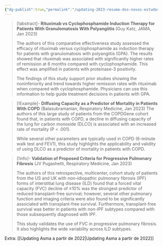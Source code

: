 ```yaml
---
{"dg-publish":true,"permalink":"/updating-2023-resumo-dos-novos-estudos-deste-ano/"}
---
```




>[!abstract]- **Rituximab vs Cyclophosphamide Induction Therapy for Patients With Granulomatosis With Polyangiitis** (Guy Katz, JAMA, Jan 2023)
>
>The authors of this comparative effectiveness study assessed the efficacy of rituximab versus cyclophosphamide as induction therapy for patients with granulomatosis with polyangiitis (GPA). The results showed that rituximab was associated with significantly higher rates of remission at 6 months compared with cyclophosphamide. This effect was amplified in patients with proteinase-3 positivity.
>
>The findings of this study support prior studies showing the noninferiority and trend towards higher remission rates with rituximab when compared with cyclophosphamide. Physicians can use this information to help guide treatment decisions in patients with GPA.

>[!Example]- **Diffusing Capacity as a Predictor of Mortality in Patients With COPD** (Balasubramanian, Respiratory Medicine, Jan 2023)
>The authors of this large study of patients from the COPDGene cohort found that, in patients with COPD, a decline in diffusing capacity of the lung for carbon monoxide (DLCO) is associated with an increased rate of mortality (P < .001). 
>
>While several other parameters are typically used in COPD (6-minute walk test and FEV1), this study highlights the applicability and validity of using DLCO as a predictor of mortality in patients with COPD.

> [!info]- **Validation of Proposed Criteria for Progressive Pulmonary Fibrosis** (JV Pugashetti, Respiratory Medicine, Jan 2023)
> 
> The authors of this retrospective, multicenter, cohort study of patients from the US and UK with non–idiopathic pulmonary fibrosis (IPF) forms of interstitial lung disease (ILD) found that a forced vital capacity (FVC) decline of ≥10% was the strongest predictor of reduced transplant-free survival; however, several other pulmonary function and imaging criteria were also found to be significantly associated with transplant-free survival. Furthermore, transplant-free survival was better in patients with non-IPF subtypes compared with those subsequently diagnosed with IPF.
> 
> This study validates the use of FVC in progressive pulmonary fibrosis. It also highlights the wide variability across ILD subtypes.

Extra:
[[Updating Asma a partir de 2022\|Updating Asma a partir de 2022]]